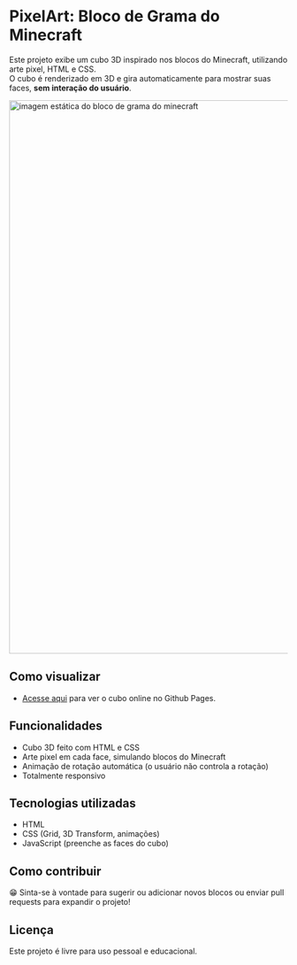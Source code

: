 # PixelArt: Bloco de Grama do Minecraft

Este projeto exibe um cubo 3D inspirado nos blocos do Minecraft, utilizando arte pixel, HTML e CSS.  
O cubo é renderizado em 3D e gira automaticamente para mostrar suas faces, **sem interação do usuário**.

<img width="1000" alt="imagem estática do bloco de grama do minecraft" src="https://github.com/user-attachments/assets/a1057a66-d96d-4002-893f-3e8dfc0f2588" />

## Como visualizar
- [Acesse aqui](https://amandioca.github.io/art-pixel-cubo-minecraft/) para ver o cubo online no Github Pages.

## Funcionalidades
- Cubo 3D feito com HTML e CSS
- Arte pixel em cada face, simulando blocos do Minecraft
- Animação de rotação automática (o usuário não controla a rotação)
- Totalmente responsivo

## Tecnologias utilizadas
- HTML
- CSS (Grid, 3D Transform, animações)
- JavaScript (preenche as faces do cubo)

## Como contribuir
😁 Sinta-se à vontade para sugerir ou adicionar novos blocos ou enviar pull requests para expandir o projeto!

## Licença
Este projeto é livre para uso pessoal e educacional.
